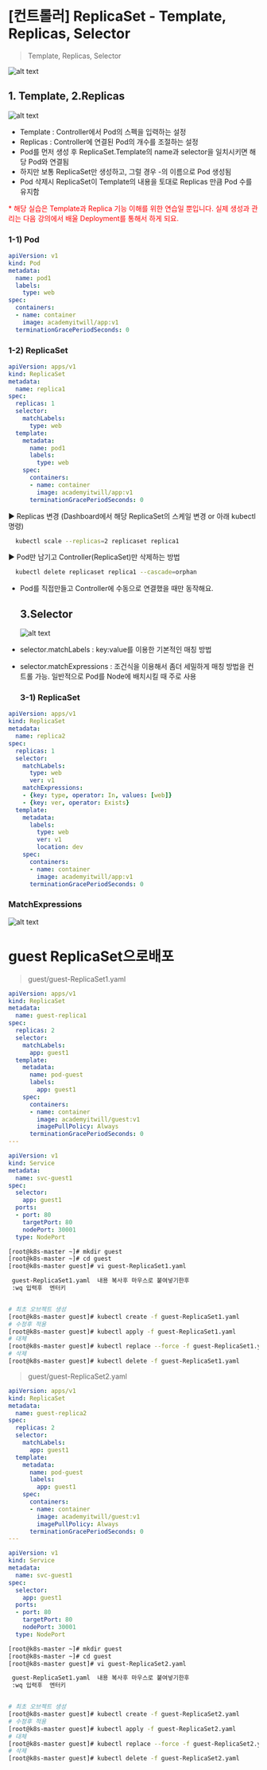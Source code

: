 # [컨트롤러] ReplicaSet - Template, Replicas, Selector

> Template, Replicas, Selector 

![alt text](image-24.png)


  ## 1. Template, 2.Replicas 
  
  ![alt text](image-25.png)

- Template : Controller에서  Pod의 스펙을 입력하는 설정
- Replicas : Controller에 연결된 Pod의 개수를 조절하는 설정
- Pod를 먼저 생성 후 ReplicaSet.Template의 name과 selector을 일치시키면 해당 Pod와 연결됨
- 하지만 보통 ReplicaSet만 생성하고, 그럴 경우 <ReplicaSet-Name>-<Random>의 이름으로 Pod 생성됨
- Pod 삭제시 ReplicaSet이 Template의 내용을 토대로 Replicas 만큼 Pod 수를 유지함

<span style="color:red">* 해당 실습은 Template과 Replica 기능 이해를 위한 연습일 뿐입니다. 실제 생성과 관리는 다음 강의에서 배울 Deployment를 통해서 하게 되요.</span> 

   ### 1-1) Pod 

```yaml
apiVersion: v1
kind: Pod
metadata:
  name: pod1
  labels:
    type: web
spec:
  containers:
  - name: container
    image: academyitwill/app:v1
  terminationGracePeriodSeconds: 0
```

   ### 1-2) ReplicaSet

```yml
apiVersion: apps/v1
kind: ReplicaSet
metadata:
  name: replica1
spec:
  replicas: 1
  selector:
    matchLabels:
      type: web
  template:
    metadata:
      name: pod1
      labels:
        type: web
    spec:
      containers:
      - name: container
        image: academyitwill/app:v1
      terminationGracePeriodSeconds: 0
```
▶ Replicas 변경 (Dashboard에서 해당 ReplicaSet의 스케일 변경 or 아래 kubectl 명령)

```bash
  kubectl scale --replicas=2 replicaset replica1
```
▶ Pod만 남기고 Controller(ReplicaSet)만 삭제하는 방법

```bash
  kubectl delete replicaset replica1 --cascade=orphan
```
* Pod를 직접만들고 Controller에 수동으로 연결했을 때만 동작해요.

  
  ## 3.Selector

  ![alt text](image-26.png)

 - selector.matchLabels : key:value를 이용한 기본적인 매칭 방법
 - selector.matchExpressions : 조건식을 이용해서 좀더 세밀하게 매칭 방법을 컨트롤 가능. 일반적으로 Pod를 Node에 배치시킬 때 주로 사용 

   ### 3-1) ReplicaSet

```yml
apiVersion: apps/v1
kind: ReplicaSet
metadata:
  name: replica2
spec:
  replicas: 1
  selector:
    matchLabels:
      type: web
      ver: v1
    matchExpressions:
    - {key: type, operator: In, values: [web]}
    - {key: ver, operator: Exists}
  template:
    metadata:
      labels:
        type: web
        ver: v1
        location: dev
    spec:
      containers:
      - name: container
        image: academyitwill/app:v1
      terminationGracePeriodSeconds: 0
```

  



   ### MatchExpressions 

  ![alt text](image-27.png)



# guest ReplicaSet으로배포

> guest/guest-ReplicaSet1.yaml

```yml
apiVersion: apps/v1
kind: ReplicaSet
metadata:
  name: guest-replica1
spec:
  replicas: 2
  selector:
    matchLabels:
      app: guest1
  template:
    metadata:
      name: pod-guest
      labels:
        app: guest1
    spec:
      containers:
      - name: container
        image: academyitwill/guest:v1
        imagePullPolicy: Always
      terminationGracePeriodSeconds: 0
---

apiVersion: v1
kind: Service
metadata:
  name: svc-guest1
spec:
  selector:
    app: guest1
  ports:
  - port: 80
    targetPort: 80
    nodePort: 30001
  type: NodePort


```

```bash
[root@k8s-master ~]# mkdir guest
[root@k8s-master ~]# cd guest
[root@k8s-master guest]# vi guest-ReplicaSet1.yaml

 guest-ReplicaSet1.yaml  내용 복사후 마우스로 붙여넣기한후
 :wq 입력후  엔터키 


# 최초 오브젝트 생성
[root@k8s-master guest]# kubectl create -f guest-ReplicaSet1.yaml
# 수정후 적용
[root@k8s-master guest]# kubectl apply -f guest-ReplicaSet1.yaml
# 대체
[root@k8s-master guest]# kubectl replace --force -f guest-ReplicaSet1.yaml
# 삭제
[root@k8s-master guest]# kubectl delete -f guest-ReplicaSet1.yaml
```


> guest/guest-ReplicaSet2.yaml

```yml
apiVersion: apps/v1
kind: ReplicaSet
metadata:
  name: guest-replica2
spec:
  replicas: 2
  selector:
    matchLabels:
      app: guest1
  template:
    metadata:
      name: pod-guest
      labels:
        app: guest1
    spec:
      containers:
      - name: container
        image: academyitwill/guest:v1
        imagePullPolicy: Always
      terminationGracePeriodSeconds: 0
---

apiVersion: v1
kind: Service
metadata:
  name: svc-guest1
spec:
  selector:
    app: guest1
  ports:
  - port: 80
    targetPort: 80
    nodePort: 30001
  type: NodePort


```

```bash
[root@k8s-master ~]# mkdir guest
[root@k8s-master ~]# cd guest
[root@k8s-master guest]# vi guest-ReplicaSet2.yaml

 guest-ReplicaSet1.yaml  내용 복사후 마우스로 붙여넣기한후
 :wq 입력후  엔터키 


# 최초 오브젝트 생성
[root@k8s-master guest]# kubectl create -f guest-ReplicaSet2.yaml
# 수정후 적용
[root@k8s-master guest]# kubectl apply -f guest-ReplicaSet2.yaml
# 대체
[root@k8s-master guest]# kubectl replace --force -f guest-ReplicaSet2.yaml
# 삭제
[root@k8s-master guest]# kubectl delete -f guest-ReplicaSet2.yaml
```



